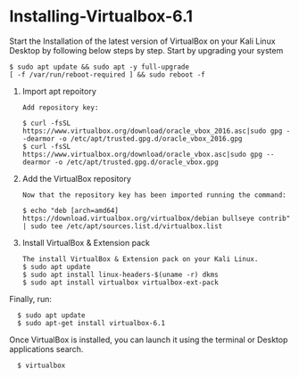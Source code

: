 # Installing-Virtualbox-6.1

Start the Installation of the latest version of VirtualBox on your Kali Linux Desktop by following below steps by step.
Start by upgrading your system

    $ sudo apt update && sudo apt -y full-upgrade
    [ -f /var/run/reboot-required ] && sudo reboot -f
     
1. Import apt repoitory
         
       Add repository key:
   
       $ curl -fsSL https://www.virtualbox.org/download/oracle_vbox_2016.asc|sudo gpg --dearmor -o /etc/apt/trusted.gpg.d/oracle_vbox_2016.gpg
       $ curl -fsSL https://www.virtualbox.org/download/oracle_vbox.asc|sudo gpg --dearmor -o /etc/apt/trusted.gpg.d/oracle_vbox.gpg 
 
2. Add the VirtualBox repository
     
       Now that the repository key has been imported running the command:

       $ echo "deb [arch=amd64] https://download.virtualbox.org/virtualbox/debian bullseye contrib" | sudo tee /etc/apt/sources.list.d/virtualbox.list
       
3. Install VirtualBox & Extension pack

       The install VirtualBox & Extension pack on your Kali Linux.
       $ sudo apt update
       $ sudo apt install linux-headers-$(uname -r) dkms
       $ sudo apt install virtualbox virtualbox-ext-pack

  Finally, run:
  
      $ sudo apt update
      $ sudo apt-get install virtualbox-6.1
   
  Once VirtualBox is installed, you can launch it using the terminal or Desktop applications search.   
      
      $ virtualbox
      
      
